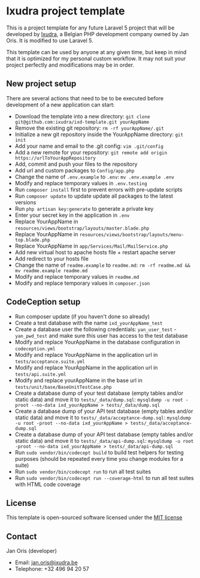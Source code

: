 Ixudra project template
============================================

This is a project template for any future Laravel 5 project that will be developed by [Ixudra](http://ixudra.be), a Belgian PHP development company owned by Jan Oris. It is modified to use Laravel 5.

This template can be used by anyone at any given time, but keep in mind that it is optimized for my personal custom workflow. It may not suit your project perfectly and modifications may be in order.



## New project setup
 
There are several actions that need to be to be executed before development of a new application can start:

 - Download the template into a new directory: `git clone git@github.com:ixudra/ixd-template.git yourAppName`
 - Remove the existing git repository: `rm -rf yourAppName/.git`
 - Initialize a new git repository inside the YourAppName directory: `git init`
 - Add your name and email to the .git config: `vim .git/config`
 - Add a new remote for your repository: `git remote add origin https://urlToYourAppRepository`
 - Add, commit and push your files to the repository
 - Add url and custom packages to `Config/app.php`
 - Change the name of `.env.example` to `.env`: `mv .env.example .env`
 - Modify and replace temporary values in `.env.testing`
 - Run `composer install` first to prevent errors with pre-update scripts
 - Run `composer update` to update update all packages to the latest versions
 - Run `php artisan key:generate` to generate a private key
 - Enter your secret key in the application in `.env`
 - Replace YourAppName in `resources/views/bootstrap/layouts/master.blade.php`
 - Replace YourAppName in `resources/views/bootstrap/layouts/menu-top.blade.php`
 - Replace YourAppName in `app/Services/Mail/MailService.php`
 - Add new virtual host to apache hosts file + restart apache server
 - Add redirect to your hosts file
 - Change the name of `readme.example` to `readme.md`: `rm -rf readme.md && mv readme.example readme.md`
 - Modify and replace temporary values in `readme.md`
 - Modify and replace temporary values in `composer.json`



## CodeCeption setup

 - Run composer update (if you haven't done so already)
 - Create a test database with the name `ixd_yourAppName_test`
 - Create a database user the following credentials: `yan_user_test` - `yan_pwd_test` and make sure this user has access to the test database
 - Modify and replace YourAppName in the database configuration in `codeception.yml`
 - Modify and replace YourAppName in the application url in `tests/acceptance.suite.yml`
 - Modify and replace YourAppName in the application url in `tests/api.suite.yml`
 - Modify and replace yourAppName in the base url in `tests/unit/base/BaseUnitTestCase.php`
 - Create a database dump of your test database (empty tables and/or static data) and move it to `tests/_data/dump.sql`: `mysqldump -u root -proot --no-data ixd_yourAppName > tests/_data/dump.sql`
 - Create a database dump of your API test database (empty tables and/or static data) and move it to `tests/_data/acceptance-dump.sql`: `mysqldump -u root -proot --no-data ixd_yourAppName > tests/_data/acceptance-dump.sql`
 - Create a database dump of your API test database (empty tables and/or static data) and move it to `tests/_data/api-dump.sql`: `mysqldump -u root -proot --no-data ixd_yourAppName > tests/_data/api-dump.sql`
 - Run `sudo vendor/bin/codecept build` to build test helpers for testing purposes (should be repeated every time you change modules for a suite)
 - Run `sudo vendor/bin/codecept run` to run all test suites
 - Run `sudo vendor/bin/codecept run --coverage-html` to run all test suites with HTML code coverage



## License

This template is open-sourced software licensed under the [MIT license](http://opensource.org/licenses/MIT)



## Contact

Jan Oris (developer)

- Email: jan.oris@ixudra.be
- Telephone: +32 496 94 20 57

